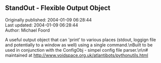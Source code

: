 ## StandOut - Flexible Output Object  
Originally published: 2004-01-09 06:28:44  
Last updated: 2004-01-09 06:28:44  
Author: Michael Foord  
  
A useful output object that can 'print' to various places (stdout, loggign file and potentially to a window as well) using a single command.\nBuilt to be used in conjunction with the ConfigObj - simpel config file parser.\n\n# maintained at http://www.voidspace.org.uk/atlantibots/pythonutils.html